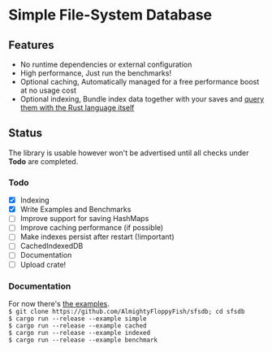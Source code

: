 # Simple File-System Database

## Features
 * No runtime dependencies or external configuration
 * High performance, Just run the benchmarks!
 * Optional caching, Automatically managed for a free performance boost at no usage cost
 * Optional indexing, Bundle index data together with your saves and [query them with the Rust language itself](https://github.com/AlmightyFloppyFish/sfsdb/blob/master/examples/indexed.rs#59)

## Status
The library is usable however won't be advertised until all checks under **Todo** are completed. 

### Todo
 - [x] Indexing
 - [x] Write Examples and Benchmarks
 - [ ] Improve support for saving HashMaps
 - [ ] Improve caching performance (if possible)
 - [ ] Make indexes persist after restart (!important)
 - [ ] CachedIndexedDB
 - [ ] Documentation
 - [ ] Upload crate!

### Documentation
For now there's [the examples](https://github.com/AlmightyFloppyFish/sfsdb/tree/master/examples).  
`$ git clone https://github.com/AlmightyFloppyFish/sfsdb; cd sfsdb`  
`$ cargo run --release --example simple`  
`$ cargo run --release --example cached`  
`$ cargo run --release --example indexed`  
`$ cargo run --release --example benchmark`  
